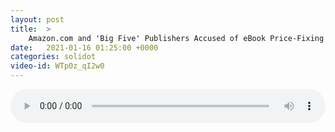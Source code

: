 ```yaml
---
layout: post
title:  >
    Amazon.com and 'Big Five' Publishers Accused of eBook Price-Fixing
date:   2021-01-16 01:25:00 +0000
categories: solidot
video-id: WTp0z_qI2w0
---
```


<audio src="/assets/19e7656a3abe47691d6de14c9cc73474.mp3" style="width: 100%;" controls></audio>


